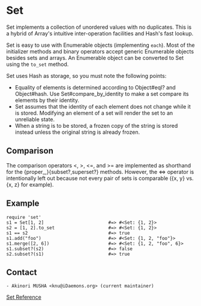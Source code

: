 # Set

Set implements a collection of unordered values with no duplicates. This is a
hybrid of Array's intuitive inter-operation facilities and Hash's fast lookup.

Set is easy to use with Enumerable objects (implementing `each`). Most of the
initializer methods and binary operators accept generic Enumerable objects
besides sets and arrays.  An Enumerable object can be converted to Set using
the `to_set` method.

Set uses Hash as storage, so you must note the following points:

*   Equality of elements is determined according to Object#eql? and
    Object#hash.  Use Set#compare_by_identity to make a set compare its
    elements by their identity.
*   Set assumes that the identity of each element does not change while it is
    stored.  Modifying an element of a set will render the set to an
    unreliable state.
*   When a string is to be stored, a frozen copy of the string is stored
    instead unless the original string is already frozen.


## Comparison

The comparison operators <, >, <=, and >= are implemented as shorthand for the
{proper_,}{subset?,superset?} methods.  However, the <=> operator is
intentionally left out because not every pair of sets is comparable ({x, y}
vs. {x, z} for example).

## Example

    require 'set'
    s1 = Set[1, 2]                        #=> #<Set: {1, 2}>
    s2 = [1, 2].to_set                    #=> #<Set: {1, 2}>
    s1 == s2                              #=> true
    s1.add("foo")                         #=> #<Set: {1, 2, "foo"}>
    s1.merge([2, 6])                      #=> #<Set: {1, 2, "foo", 6}>
    s1.subset?(s2)                        #=> false
    s2.subset?(s1)                        #=> true

## Contact

    - Akinori MUSHA <knu@iDaemons.org> (current maintainer)

[Set Reference](https://ruby-doc.org/stdlib-2.7.0/libdoc/set/rdoc/Set.html)
